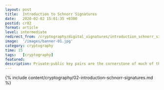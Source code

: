 ```yaml
---
layout: post
title:  Introduction to Schnorr Signatures
date:   2020-02-02 15:01:35 +0300
postid: cr02
format: article
level: intermediate
redirect_from: /cryptography/digital_signatures/introduction_schnorr_signatures.html
image:  '/images/banner-01.jpg'
category: cryptography
time: 15
tags:   [cryptography]
featured:
description: Private-public key pairs are the cornerstone of much of the cryptographic security underlying everything from secure web browsing to banking to cryptocurrencies.
---
```


{% include content/cryptography/02-introduction-schnorr-signatures.md %}
